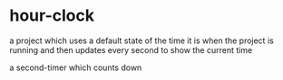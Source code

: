 # hour-clock

 a project which uses a default state of the time it is when the project is running and then updates every second to show the current time

 a second-timer which counts down 

